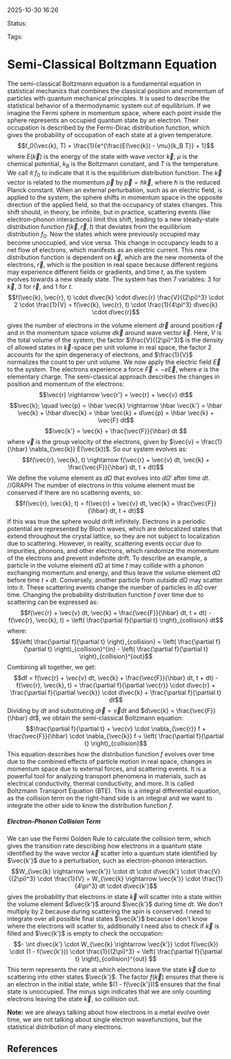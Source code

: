 
2025-10-30 16:26

Status: 

Tags:

# Semi-Classical Boltzmann Equation
The semi-classical Boltzmann equation is a fundamental equation in statistical mechanics that combines the classical position and momentum of particles with quantum mechanical principles. It is used to describe the statistical behavior of a thermodynamic system out of equilibrium.
If we imagine the Fermi sphere in momentum space, where each point inside the sphere represents an occupied quantum state by an electron. Their occupation is described by the Fermi-Dirac distribution function, which gives the probability of occupation of each state at a given temperature.
$$f_0(\vec{k}, T) = \frac{1}{e^{\frac{E(\vec{k}) - \mu}{k_B T}} + 1}$$ where $E(\vec{k})$ is the energy of the state with wave vector $\vec{k}$, $\mu$ is the chemical potential, $k_B$ is the Boltzmann constant, and $T$ is the temperature. We call it $f_0$ to indicate that it is the equilibrium distribution function. 
The $\vec{k}$ vector is related to the momentum $\vec{p}$ by $\vec{p} = \hbar \vec{k}$, where $\hbar$ is the reduced Planck constant.
When an external perturbation, such as an electric field, is applied to the system, the sphere shifts in momentum space in the opposite direction of the applied field, so that the occupancy of states changes. This shift should, in theory, be infinite, but in practice, scattering events (like electron-phonon interactions) limit this shift, leading to a new steady-state distribution function $f(\vec{k}, \vec{r}, t)$ that deviates from the equilibrium distribution $f_0$.
Now the states which were previously occupied may become unoccupied, and vice versa. This change in occupancy leads to a net flow of electrons, which manifests as an electric current.
This new distribution function is dependent on $\vec{k}$, which are the new momenta of the electrons, $\vec{r}$, which is the position in real space because different regions may experience different fields or gradients, and time $t$, as the system evolves towards a new steady state. The system has then 7 variables: 3 for $\vec{k}$, 3 for $\vec{r}$, and 1 for $t$. 
$$f(\vec{k}, \vec{r}, t) \cdot d\vec{k} \cdot d\vec{r} \frac{V}{(2\pi)^3} \cdot 2 \cdot \frac{1}{V} = f(\vec{k}, \vec{r}, t) \cdot \frac{1}{4\pi^3} d\vec{k} \cdot d\vec{r}$$

gives the number of electrons in the volume element $d\vec{r}$ around position $\vec{r}$ and in the momentum space volume $d\vec{k}$ around wave vector $\vec{k}$. Here, $V$ is the total volume of the system, the factor $\frac{V}{(2\pi)^3}$ is the density of allowed states in $\vec{k}$-space per unit volume in real space, the factor 2 accounts for the spin degeneracy of electrons, and $\frac{1}{V}$ normalizes the count to per unit volume.
We now apply the electric field $\vec{E}$ to the system. The electrons experience a force $\vec{F} = -e \vec{E}$, where $e$ is the elementary charge.
The semi-classical approach describes the changes in position and momentum of the electrons:
$$\vec{r} \rightarrow \vec{r'} = \vec{r} + \vec{v} dt$$
$$\vec{k}; \quad \vec{p} = \hbar \vec{k} \rightarrow \hbar \vec{k'} = \hbar \vec{k} + \hbar d\vec{k} = \hbar \vec{k} + d\vec{p} = \hbar \vec{k} + \vec{F} dt$$
$$\vec{k'} = \vec{k} + \frac{\vec{F}}{\hbar} dt $$
where $\vec{v}$ is the group velocity of the electrons, given by $\vec{v} = \frac{1}{\hbar} \nabla_{\vec{k}} E(\vec{k})$. So our system evolves as:
$$f(\vec{r}, \vec{k}, t) \rightarrow f(\vec{r} + \vec{v} dt, \vec{k} + \frac{\vec{F}}{\hbar} dt, t + dt)$$
We define the volume element as $d\Omega$ that evolves into $d\Omega'$ after time $dt$. 
//GRAPH
The number of electrons in this volume element must be conserved if there are no scattering events, so:
$$f(\vec{r}, \vec{k}, t) = f(\vec{r} + \vec{v} dt, \vec{k} + \frac{\vec{F}}{\hbar} dt, t + dt)$$
If this was true the sphere would drift infinitely. Electrons in a periodic potential are represented by Bloch waves, which are delocalized states that extend throughout the crystal lattice, so they are not subject to localization due to scattering. However, in reality, scattering events occur due to impurities, phonons, and other electrons, which randomize the momentum of the electrons and prevent indefinite drift.
To describe an example, a particle in the volume element $d\Omega$ at time $t$ may collide with a phonon exchanging momentum and energy, and thus leave the volume element $d\Omega$ before time $t + dt$. Conversely, another particle from outside $d\Omega$ may scatter into it. These scattering events change the number of particles in $d\Omega$ over time. Changing the probability distribution function $f$ over time due to scattering can be expressed as:
$$f(\vec{r} + \vec{v} dt, \vec{k} + \frac{\vec{F}}{\hbar} dt, t + dt) - f(\vec{r}, \vec{k}, t) = \left( \frac{\partial f}{\partial t} \right)_{collision} dt$$
where:
$$\left( \frac{\partial f}{\partial t} \right)_{collision} = \left( \frac{\partial f}{\partial t} \right)_{collision}^{in} - \left( \frac{\partial f}{\partial t} \right)_{collision}^{out}$$
Combining all together, we get:
$$df = f(\vec{r} + \vec{v} dt, \vec{k} + \frac{\vec{F}}{\hbar} dt, t + dt) - f(\vec{r}, \vec{k}, t) = \frac{\partial f}{\partial \vec{r}} \cdot d\vec{r} + \frac{\partial f}{\partial \vec{k}} \cdot d\vec{k} + \frac{\partial f}{\partial t} dt$$
Dividing by $dt$ and substituting $d\vec{r} = \vec{v} dt$ and $d\vec{k} = \frac{\vec{F}}{\hbar} dt$, we obtain the semi-classical Boltzmann equation:
$$\frac{\partial f}{\partial t} + \vec{v} \cdot \nabla_{\vec{r}} f + \frac{\vec{F}}{\hbar} \cdot \nabla_{\vec{k}} f = \left( \frac{\partial f}{\partial t} \right)_{collision}$$
This equation describes how the distribution function $f$ evolves over time due to the combined effects of particle motion in real space, changes in momentum space due to external forces, and scattering events. It is a powerful tool for analyzing transport phenomena in materials, such as electrical conductivity, thermal conductivity, and more. It is called Boltzmann Transport Equation (BTE).
This is a integral differential equation, as the collision term on the right-hand side is an integral and we want to integrate the other side to know the distribution function $f$.
##### Electron-Phonon Collision Term
We can use the Fermi Golden Rule to calculate the collision term, which gives the transition rate describing how electrons in a quantum state identified by the wave vector $\vec{k}$ scatter into a quantum state identified by $\vec{k'}$ due to a perturbation, such as electron-phonon interaction.
$$W_{\vec{k} \rightarrow \vec{k'}} \cdot dt \cdot d\vec{k'} \cdot \frac{V}{(2\pi)^3} \cdot \frac{1}{V} = W_{\vec{k} \rightarrow \vec{k'}} \cdot \frac{1}{4\pi^3} dt \cdot d\vec{k'}$$
gives the probability that electrons in state $\vec{k}$ will scatter into a state within the volume element $d\vec{k'}$ around $\vec{k'}$ during time $dt$. We don't multiply by 2 because during scattering the spin is conserved.
I need to integrate over all possible final states $\vec{k'}$ because I don't know where the electrons will scatter to, additionally I need also to check if $\vec{k}$ is filled and $\vec{k'}$ is empty to check the occupation:
$$- \int d\vec{k'} \cdot W_{\vec{k} \rightarrow \vec{k'}} \cdot f(\vec{k}) \cdot (1 - f(\vec{k'})) \cdot \frac{1}{(2\pi)^3} = \left( \frac{\partial f}{\partial t} \right)_{collision}^{out} $$
This term represents the rate at which electrons leave the state $\vec{k}$ due to scattering into other states $\vec{k'}$. The factor $f(\vec{k})$ ensures that there is an electron in the initial state, while $(1 - f(\vec{k'}))$ ensures that the final state is unoccupied. The minus sign indicates that we are only counting electrons leaving the state $\vec{k}$, so collision out.

**Note:** we are always talking about how electrons in a metal evolve over time, we are not talking about single electron wavefunctions, but the statistical distribution of many electrons.
## References
